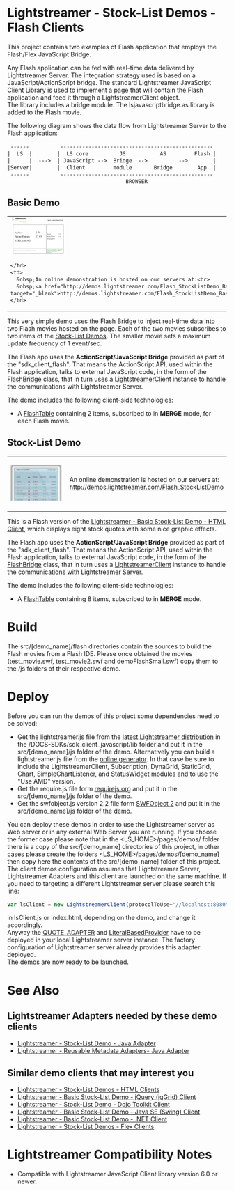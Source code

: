 # Lightstreamer - Stock-List Demos - Flash Clients #

This project contains two examples of Flash application that employs the Flash/Flex JavaScript Bridge.

Any Flash application can be fed with real-time data delivered by Lightstreamer Server. The integration strategy used is based on a JavaScript/ActionScript bridge. The standard Lightstreamer JavaScript Client Library is used to implement a page that will contain the Flash application and feed it through a LightstreamerClient object. <br>
The library includes a bridge module. The lsjavascriptbridge.as library is added to the Flash movie.

The following diagram shows the data flow from Lightstreamer
Server to the Flash application:

```text
 ------          -------------------------------------------------
|  LS  |        |  LS core          JS           AS         Flash |
|      |  --->  | JavaScript -->  Bridge  -->          -->        |
|Server|        |  Client         module       Bridge        App  |
 ------          -------------------------------------------------
                                      BROWSER
```

## Basic Demo ##

<table>
  <tr>
    <td style="text-align: left">
      &nbsp;<a href="http://demos.lightstreamer.com/Flash_StockListDemo_Basic/" target="_blank"><img src="screen_basicflash.png"></a>&nbsp;
      
    </td>
    <td>
      &nbsp;An online demonstration is hosted on our servers at:<br>
      &nbsp;<a href="http://demos.lightstreamer.com/Flash_StockListDemo_Basic/" target="_blank">http://demos.lightstreamer.com/Flash_StockListDemo_Basic/</a>
    </td>
  </tr>
</table>

This very simple demo uses the Flash Bridge to inject real-time data into two Flash movies hosted on the page. Each of the two movies subscribes to two items of the [Stock-List Demos](https://github.com/Weswit/Lightstreamer-example-StockList-client-javascript). The smaller movie sets a maximum update frequency of 1 event/sec.

The Flash app uses the <b>ActionScript/JavaScript Bridge</b> provided as part of the "sdk_client_flash". That means the ActionScript API, used within the Flash application, talks to external JavaScript code, in the form of the [FlashBridge](http://www.lightstreamer.com/docs/client_javascript_uni_api/FlashBridge.html) class, that in turn uses a [LightstreamerClient](http://www.lightstreamer.com/docs/client_javascript_uni_api/LightstreamerClient.html) instance to handle the communications with Lightstreamer Server.

The demo includes the following client-side technologies:
* A [FlashTable](http://www.lightstreamer.com/docs/client_flash_jsdoc/FlashTable.html) containing 2 items, subscribed to in <b>MERGE</b> mode, for each Flash movie.


## Stock-List Demo ##

<table>
  <tr>
    <td style="text-align: left">
      &nbsp;<a href="http://demos.lightstreamer.com/Flash_StockListDemo" target="_blank"><img src="screen_flash.png"></a>&nbsp;
    </td>
    <td>
      &nbsp;An online demonstration is hosted on our servers at:<br>
      &nbsp;<a href="http://demos.lightstreamer.com/Flash_StockListDemo" target="_blank">http://demos.lightstreamer.com/Flash_StockListDemo</a>
    </td>
  </tr>
</table>

This is a Flash version of the [Lightstreamer - Basic Stock-List Demo - HTML Client](https://github.com/Weswit/Lightstreamer-example-StockList-client-javascript#basic-stock-list-demo---html-client), which displays eight stock quotes with some nice graphic effects.

The Flash app uses the <b>ActionScript/JavaScript Bridge</b> provided as part of the "sdk_client_flash". That means the ActionScript API, used within the Flash application, talks to external JavaScript code, in the form of the [FlashBridge](http://www.lightstreamer.com/docs/client_javascript_uni_api/FlashBridge.html) class, that in turn uses a [LightstreamerClient](http://www.lightstreamer.com/docs/client_javascript_uni_api/LightstreamerClient.html) instance to handle the communications with Lightstreamer Server.

The demo includes the following client-side technologies:
* A [FlashTable](http://www.lightstreamer.com/docs/client_flash_jsdoc/FlashTable.html) containing 8 items, subscribed to in <b>MERGE</b> mode.

# Build #

The src/[demo_name]/flash directories contain the sources to build the Flash movies from a Flash IDE. Please once obtained the movies (test_movie.swf, test_movie2.swf and demoFlashSmall.swf) copy them to the /js folders of their respective demo. 

# Deploy #

Before you can run the demos of this project some dependencies need to be solved:

-  Get the lightstreamer.js file from the [latest Lightstreamer distribution](http://www.lightstreamer.com/download) in the /DOCS-SDKs/sdk_client_javascript/lib folder
   and put it in the src/[demo_name]/js folder of the demo. Alternatively you can build a lightstreamer.js file from the 
   [online generator](http://www.lightstreamer.com/distros/Lightstreamer_Allegro-Presto-Vivace_5_1_1_Colosseo_20130305/Lightstreamer/DOCS-SDKs/sdk_client_javascript/tools/generator.html).
   In that case be sure to include the LightstreamerClient, Subscription, DynaGrid, StaticGrid, Chart, SimpleChartListener, and StatusWidget modules and to use the "Use AMD" version.
-  Get the require.js file form [requirejs.org](http://requirejs.org/docs/download.html) and put it in the src/[demo_name]/js folder of the demo.
-  Get the swfobject.js version 2.2 file form [SWFObject 2](http://code.google.com/p/swfobject/downloads/list) and put it in the src/[demo_name]/js folder of the demo.

You can deploy these demos in order to use the Lightstreamer server as Web server or in any external Web Server you are running. 
If you choose the former case please note that in the <LS_HOME>/pages/demos/ folder there is a copy of the src/[demo_name] directories of this project, in other cases please create the folders <LS_HOME>/pages/demos/[demo_name] then copy here the contents of the src/[demo_name] folder of this project.<br>
The client demos configuration assumes that Lightstreamer Server, Lightstreamer Adapters and this client are launched on the same machine. If you need to targeting a different Lightstreamer server please search this line:
```js
var lsClient = new LightstreamerClient(protocolToUse+"//localhost:8080","DEMO");
```
in lsClient.js or index.html, depending on the demo, and change it accordingly.<br>
Anyway the [QUOTE_ADAPTER](https://github.com/Weswit/Lightstreamer-example-Stocklist-adapter-java) and [LiteralBasedProvider](https://github.com/Weswit/Lightstreamer-example-ReusableMetadata-adapter-java) have to be deployed in your local Lightstreamer server instance. The factory configuration of Lightstreamer server already provides this adapter deployed.<br>
The demos are now ready to be launched.

# See Also #

## Lightstreamer Adapters needed by these demo clients ##

* [Lightstreamer - Stock-List Demo - Java Adapter](https://github.com/Weswit/Lightstreamer-example-Stocklist-adapter-java)
* [Lightstreamer - Reusable Metadata Adapters- Java Adapter](https://github.com/Weswit/Lightstreamer-example-ReusableMetadata-adapter-java)

## Similar demo clients that may interest you ##

* [Lightstreamer - Stock-List Demos - HTML Clients](https://github.com/Weswit/Lightstreamer-example-Stocklist-client-javascript)
* [Lightstreamer - Basic Stock-List Demo - jQuery (jqGrid) Client](https://github.com/Weswit/Lightstreamer-example-StockList-client-jquery)
* [Lightstreamer - Stock-List Demo - Dojo Toolkit Client](https://github.com/Weswit/Lightstreamer-example-StockList-client-dojo)
* [Lightstreamer - Basic Stock-List Demo - Java SE (Swing) Client](https://github.com/Weswit/Lightstreamer-example-StockList-client-java)
* [Lightstreamer - Basic Stock-List Demo - .NET Client](https://github.com/Weswit/Lightstreamer-example-StockList-client-dotnet)
* [Lightstreamer - Stock-List Demos - Flex Clients](https://github.com/Weswit/Lightstreamer-example-StockList-client-flex)

# Lightstreamer Compatibility Notes #

- Compatible with Lightstreamer JavaScript Client library version 6.0 or newer.
